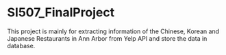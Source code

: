 # SI507_FinalProject
This project is mainly for extracting information of the Chinese, Korean and Japanese Restaurants in Ann Arbor from Yelp API and store the data in database.
